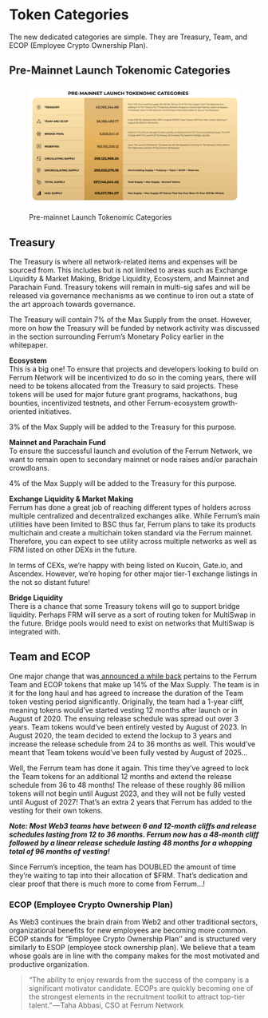 # Token Categories

The new dedicated categories are simple. They are Treasury, Team, and ECOP (Employee Crypto Ownership Plan).

## Pre-Mainnet Launch Tokenomic Categories

<figure><img src="../.gitbook/assets/image (4).png" alt=""><figcaption><p>Pre-mainnet Launch Tokenomic Categories</p></figcaption></figure>

## **Treasury**

The Treasury is where all network-related items and expenses will be sourced from. This includes but is not limited to areas such as Exchange Liquidity & Market Making, Bridge Liquidity, Ecosystem, and Mainnet and Parachain Fund. Treasury tokens will remain in multi-sig safes and will be released via governance mechanisms as we continue to iron out a state of the art approach towards governance.

The Treasury will contain 7% of the Max Supply from the onset. However, more on how the Treasury will be funded by network activity was discussed in the section surrounding Ferrum’s Monetary Policy earlier in the whitepaper.

**Ecosystem**\
This is a big one! To ensure that projects and developers looking to build on Ferrum Network will be incentivized to do so in the coming years, there will need to be tokens allocated from the Treasury to said projects. These tokens will be used for major future grant programs, hackathons, bug bounties, incentivized testnets, and other Ferrum-ecosystem growth-oriented initiatives.

3% of the Max Supply will be added to the Treasury for this purpose.

**Mainnet and Parachain Fund**\
To ensure the successful launch and evolution of the Ferrum Network, we want to remain open to secondary mainnet or node raises and/or parachain crowdloans.

4% of the Max Supply will be added to the Treasury for this purpose.

**Exchange Liquidity & Market Making**\
Ferrum has done a great job of reaching different types of holders across multiple centralized and decentralized exchanges alike. While Ferrum’s main utilities have been limited to BSC thus far, Ferrum plans to take its products multichain and create a multichain token standard via the Ferrum mainnet. Therefore, you can expect to see utility across multiple networks as well as FRM listed on other DEXs in the future.

In terms of CEXs, we’re happy with being listed on Kucoin, Gate.io, and Ascendex. However, we’re hoping for other major tier-1 exchange listings in the not so distant future!

**Bridge Liquidity**\
There is a chance that some Treasury tokens will go to support bridge liquidity. Perhaps FRM will serve as a sort of routing token for MultiSwap in the future. Bridge pools would need to exist on networks that MultiSwap is integrated with.

## **Team and ECOP**

One major change that was[ announced a while back](https://medium.com/coinmonks/ferrum-team-extends-team-token-vesting-by-two-more-years-89ec38361b85?source=your\_stories\_page-------------------------------------) pertains to the Ferrum Team and ECOP tokens that make up 14% of the Max Supply. The team is in it for the long haul and has agreed to increase the duration of the Team token vesting period significantly. Originally, the team had a 1-year cliff, meaning tokens would’ve started vesting 12 months after launch or in August of 2020. The ensuing release schedule was spread out over 3 years. Team tokens would’ve been entirely vested by August of 2023. In August 2020, the team decided to extend the lockup to 3 years and increase the release schedule from 24 to 36 months as well. This would’ve meant that Team tokens would’ve been fully vested by August of 2025…

Well, the Ferrum team has done it again. This time they’ve agreed to lock the Team tokens for an additional 12 months and extend the release schedule from 36 to 48 months! The release of these roughly 86 million tokens will not begin until August 2023, and they will not be fully vested until August of 2027! That’s an extra 2 years that Ferrum has added to the vesting for their own tokens.

_**Note: Most Web3 teams have between 6 and 12-month cliffs and release schedules lasting from 12 to 36 months. Ferrum now has a 48-month cliff followed by a linear release schedule lasting 48 months for a whopping total of 96 months of vesting!**_

Since Ferrum’s inception, the team has DOUBLED the amount of time they’re waiting to tap into their allocation of $FRM. That’s dedication and clear proof that there is much more to come from Ferrum…!

### **ECOP (Employee Crypto Ownership Plan)**

As Web3 continues the brain drain from Web2 and other traditional sectors, organizational benefits for new employees are becoming more common. ECOP stands for “Employee Crypto Ownership Plan’’ and is structured very similarly to ESOP (employee stock ownership plan). We believe that a team whose goals are in line with the company makes for the most motivated and productive organization.

> “The ability to enjoy rewards from the success of the company is a significant motivator candidate. ECOPs are quickly becoming one of the strongest elements in the recruitment toolkit to attract top-tier talent.” — Taha Abbasi, CSO at Ferrum Network

